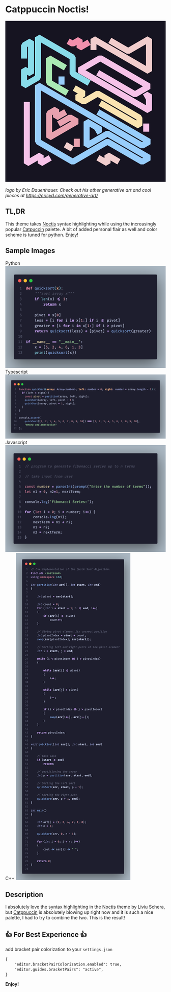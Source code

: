 # Catppuccin Noctis!
![banner](https://github.com/alexdauenhauer/catppuccin-noctis/raw/HEAD/images/logo.jpg)

*logo by Eric Dauenhauer. Check out his other generative art and cool pieces at https://ericyd.com/generative-art/*
## TL,DR
This theme takes [Noctis](https://github.com/liviuschera/noctis) syntax highlighting while using the increasingly popular [Catpuccin](https://github.com/catppuccin/catppuccin) palette. A bit of added personal flair as well and color scheme is tuned for python. Enjoy!

## Sample Images
Python
![Python](https://github.com/alexdauenhauer/catppuccin-noctis/raw/HEAD/images/python_sample.png)
Typescript
![Typescript](https://github.com/alexdauenhauer/catppuccin-noctis/raw/HEAD/images/ts_sample.png)
Javascript
![Javascript](https://github.com/alexdauenhauer/catppuccin-noctis/raw/HEAD/images/js_sample.png)
C++
![C++](https://github.com/alexdauenhauer/catppuccin-noctis/raw/HEAD/images/cpp_sample.png)

## Description
I absolutely love the syntax highlighting in the [Noctis](https://github.com/liviuschera/noctis) theme by Liviu Schera, but [Catppuccin](https://github.com/catppuccin/catppuccin) is absolutely blowing up right now and it is such a nice palette, I had to try to combine the two. This is the result!

## 👍 For Best Experience 👍
add bracket pair colorization to your `settings.json`
```
{
    "editor.bracketPairColorization.enabled": true,
    "editor.guides.bracketPairs": "active",
}
```
**Enjoy!**
